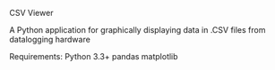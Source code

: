 CSV Viewer

A Python application for graphically displaying data in .CSV files from datalogging hardware

Requirements:
Python 3.3+
pandas
matplotlib
